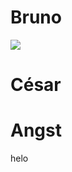 <!-- slide -->
# Bruno
<!-- slide -->
![](2020-09-05-10-58-33.png)
<!-- slide -->
# César
<!-- slide -->
# Angst
helo
